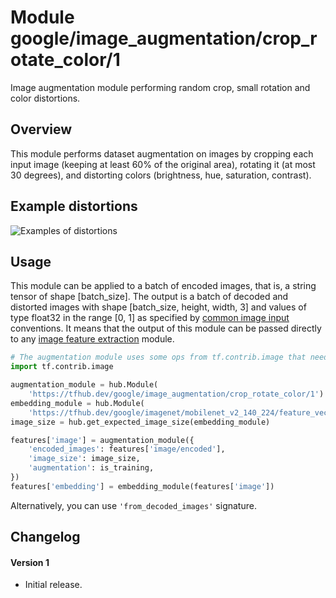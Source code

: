 # Module google/image_augmentation/crop_rotate_color/1
Image augmentation module performing random crop, small rotation and color
distortions.

<!-- module-type: image-augmentation -->
<!-- task: image-augmentation -->
<!-- asset-path: legacy -->
<!-- fine-tunable: false -->
<!-- format: hub -->


## Overview

This module performs dataset augmentation on images by cropping each input image
(keeping at least 60% of the original area), rotating it (at most 30 degrees),
and distorting colors (brightness, hue, saturation, contrast).

## Example distortions

![Examples of distortions](https://www.gstatic.com/aihub/tfhub/image_augmentation/crop_rotate_color.png)

## Usage

This module can be applied to a batch of encoded images, that is, a string
tensor of shape [batch_size]. The output is a batch of decoded and distorted
images with shape [batch_size, height, width, 3] and values of type float32 in
the range [0, 1] as specified by
[common image input](https://www.tensorflow.org/hub/common_signatures/images#image_input)
conventions. It means that the output of this module can be passed directly to
any
[image feature extraction](https://www.tensorflow.org/hub/common_signatures/images#image_feature_vector)
module.

```python
# The augmentation module uses some ops from tf.contrib.image that needs to be registered.
import tf.contrib.image

augmentation_module = hub.Module(
    'https://tfhub.dev/google/image_augmentation/crop_rotate_color/1')
embedding_module = hub.Module(
    'https://tfhub.dev/google/imagenet/mobilenet_v2_140_224/feature_vector/2')
image_size = hub.get_expected_image_size(embedding_module)

features['image'] = augmentation_module({
    'encoded_images': features['image/encoded'],
    'image_size': image_size,
    'augmentation': is_training,
})
features['embedding'] = embedding_module(features['image'])
```

Alternatively, you can use `'from_decoded_images'` signature.

## Changelog

#### Version 1

*   Initial release.
